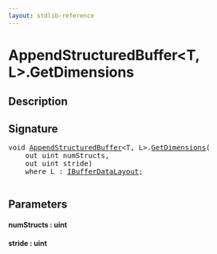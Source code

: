 ```yaml
---
layout: stdlib-reference
---
```


# AppendStructuredBuffer\<T, L\>\.GetDimensions

## Description





## Signature 

<pre>
<span class="code_keyword">void</span> <a href="/stdlib-reference/types/AppendStructuredBuffer/index" class="code_type">AppendStructuredBuffer</a>&lt;T, L&gt;.<a href="/stdlib-reference/types/AppendStructuredBuffer/GetDimensions">GetDimensions</a>(
    <span class="code_keyword">out</span> <span class="code_keyword">uint</span> <span class='code_param'>numStructs</span>,
    <span class="code_keyword">out</span> <span class="code_keyword">uint</span> <span class='code_param'>stride</span>)
    <span class='code_keyword'>where</span> L : <a href="/stdlib-reference/interfaces/IBufferDataLayout/index" class="code_type">IBufferDataLayout</a>;

</pre>

## Parameters

#### numStructs : uint
#### stride : uint

